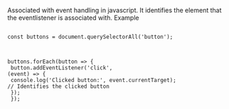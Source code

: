 Associated with event handling in javascript. It identifies the element that the eventlistener is associated with. Example

<code>
const buttons = document.querySelectorAll('button');<br>

buttons.forEach(button => {<br>
    button.addEventListener('click', (event) => {<br>
        console.log('Clicked button:', event.currentTarget); // Identifies the clicked button<br>
    });<br>
});<br>
</code>
